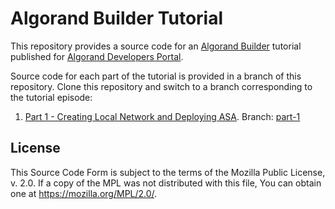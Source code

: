 # Algorand Builder Tutorial

This repository provides a source code for an [Algorand Builder](https://github.com/scale-it/algorand-builder) tutorial published for [Algorand Developers Portal](https://developer.algorand.org/tutorials).

Source code for each part of the tutorial is provided in a branch of this repository. Clone this repository and switch to a branch corresponding to the tutorial episode:

1. [Part 1 - Creating Local Network and Deploying ASA](https://developer.algorand.org/tutorials/algorand-builder-tutorial-part1-creating-local-network-and-deploying-asa/).
   Branch: [part-1](https://github.com/scale-it/algorand-builder/tree/part-1)



## License


This Source Code Form is subject to the terms of the Mozilla Public
License, v. 2.0. If a copy of the MPL was not distributed with this
file, You can obtain one at https://mozilla.org/MPL/2.0/.
